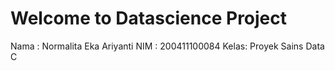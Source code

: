 # Welcome to Datascience Project

Nama : Normalita Eka Ariyanti 
NIM  : 200411100084
Kelas: Proyek Sains Data C 



```{tableofcontents}
```
